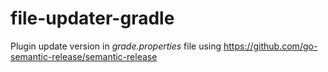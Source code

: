 # file-updater-gradle
Plugin update version in *grade.properties* file using https://github.com/go-semantic-release/semantic-release
